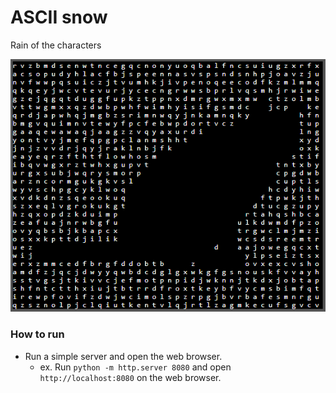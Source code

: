 # ASCII snow

Rain of the characters

![App](https://github.com/Avantgarde95/asciisnow/blob/master/image/Screenshot.png)

### How to run
- Run a simple server and open the web browser.
  - ex. Run `python -m http.server 8080` and open `http://localhost:8080` on the web browser.
